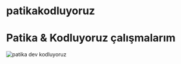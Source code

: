 # patikakodluyoruz
# Patika &amp; Kodluyoruz çalışmalarım


![patika dev kodluyoruz](https://github.com/mehmetdurankaya/patikakodluyoruz/assets/44356848/28c864a0-08f8-46cd-9b64-7db385280707)
